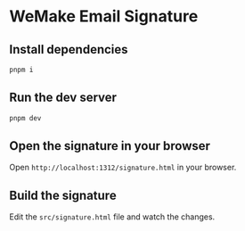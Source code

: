 # WeMake Email Signature

## Install dependencies

```bash
pnpm i
```

## Run the dev server

```bash
pnpm dev
```

## Open the signature in your browser

Open `http://localhost:1312/signature.html` in your browser.

## Build the signature

Edit the `src/signature.html` file and watch the changes.
